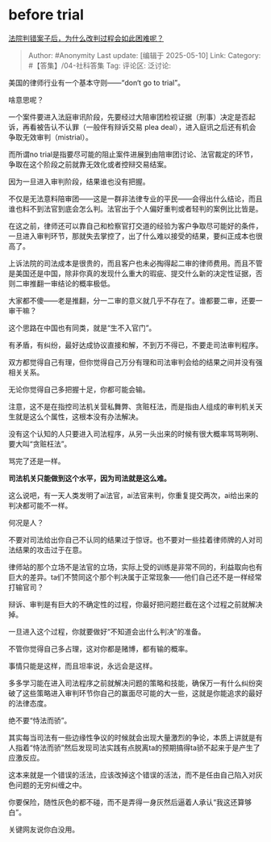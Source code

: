 # before trial
[法院判错案子后，为什么改判过程会如此困难呢？](https://www.zhihu.com/question/15254583616/answer/1904232769053259422)

> Author: #Anonymity
> Last update: [编辑于 2025-05-10]
> Link:
> Category: #【答集】/04-社科答集
> Tag:
> 评论区:
> 泛讨论:

美国的律师行业有一个基本守则——“don‘t go to trial”。

啥意思呢？

一个案件要进入法庭审讯阶段，先要经过大陪审团检视证据（刑事）决定是否起诉，再看被告认不认罪（一般伴有辩诉交易 plea deal），进入庭讯之后还有机会争取无效审判（mistrial）。

而所谓no trial是指要尽可能的阻止案件进展到由陪审团讨论、法官裁定的环节，争取在这个阶段之前就靠无效化或者控辩交易结案。

因为一旦进入审判阶段，结果谁也没有把握。

不仅是无法意料陪审团——这是一群非法律专业的平民——会得出什么结论，而且谁也料不到法官到底会怎么判。法官出于个人偏好重判或者轻判的案例比比皆是。

在这之前，律师还可以靠自己和检察官打交道的经验为客户争取尽可能好的条件，一旦进入审判环节，那就失去掌控了，出了什么难以接受的结果，要纠正成本也很高了。

上诉法院的司法成本是很贵的，而且客户也未必掏得起二审的律师费用。而且不管是美国还是中国，除非你真的发现什么重大的瑕疵、提交什么新的决定性证据，否则二审推翻一审结论的概率极低。

大家都不傻——老是推翻，分一二审的意义就几乎不存在了。谁都要二审，还要一审干嘛？

这个思路在中国也有同类，就是“生不入官门”。

有矛盾，有纠纷，最好达成协议直接和解，不到万不得已，不要走司法审判程序。

双方都觉得自己有理，但你觉得自己万分有理和司法审判会给的结果之间并没有强相关关系。

无论你觉得自己多把握十足，你都可能会输。

注意，这不是在指控司法机关营私舞弊、贪赃枉法，而是指由人组成的审判机关天生就是这么个属性，这根本没有办法解决。

没有这个认知的人只要进入司法程序，从另一头出来的时候有很大概率骂骂咧咧、要大叫“贪赃枉法”。

骂完了还是一样。

**司法机关只能做到这个水平，因为司法就是这么难。**

这么说吧，有一天人类发明了ai法官，ai法官来判，你重复提交两次，ai给出来的判决都可能不一样。

何况是人？

不要对司法给出你自己不认同的结果过于惊讶。也不要对一些挂着律师牌的人对司法结果的攻击过于在意。

律师站的那个立场不是法官的立场，实际上受的训练是非常不同的，利益取向也有巨大的差异。ta们不赞同这个那个判决属于正常现象——他们自己还不是一样经常打输官司？

辩诉、审判是有巨大的不确定性的过程，你最好把问题拦截在这个过程之前就解决掉。

一旦进入这个过程，你就要做好“不知道会出什么判决”的准备。

不管你觉得自己多占理，这对你都是赌博，都有输的概率。

事情只能是这样，而且坦率说，永远会是这样。

多多学习能在进入司法程序之前就解决问题的策略和技能，确保万一有什么纠纷突破了这些策略进入审判环节你自己的赢面尽可能的大一些，这就是你能追求的最好的法律态度。

绝不要“恃法而骄”。

其实每当司法有一些边缘性争议的时候就会出现大量激烈的争论，本质上讲就是有人指着“恃法而骄”然后发现司法实践有点脱离ta的预期搞得ta骄不起来于是产生了应激反应。

这本来就是一个错误的活法，应该改掉这个错误的活法，而不是任由自己陷入对灰色问题的无穷纠缠之中。

你要保险，随性灰色的都不碰，而不是弄得一身灰然后逼着人承认“我这还算够白”。

关键网友说你白没用。
